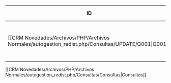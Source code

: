 | ID                                                                                                  | Tipo   | Archivo Origen            | Modulo Funcional                  | Base de Datos    | Tablas Afectadas | Joins | Objetivo                                                   | Impacto   | Observacion |
| --------------------------------------------------------------------------------------------------- | ------ | ------------------------- | --------------------------------- | ---------------- | ---------------- | ----- | ---------------------------------------------------------- | --------- | ----------- |
| [[CRM Novedades/Archivos/PHP/Archivos Normales/autogestion_redist.php/Consultas/UPDATE/Q001\|Q001]] | UPDATE | asignador_operaciones.php | Autogestión / Baja de OP anterior | gyssrl_novedades | sw_operaciones   | -     | Marcar como baja la operación anterior que fue reemplazada | Escritura |             |

[[CRM Novedades/Archivos/PHP/Archivos Normales/autogestion_redist.php/Consultas/Consultas|Consultas]]